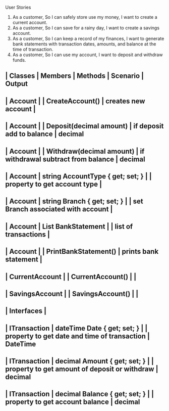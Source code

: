 ﻿User Stories
1. As a customer, So I can safely store use my money, I want to create a current account.
2. As a customer, So I can save for a rainy day, I want to create a savings account.
3. As a customer, So I can keep a record of my finances, I want to generate bank statements with transaction dates, amounts, and balance at the time of transaction.
4. As a customer, So I can use my account, I want to deposit and withdraw funds.

| Classes			| Members												| Methods						| Scenario										| Output
--------------------------------------------------------------------------------------------------------------------------------------------------------------------------
| Account			|														|  CreateAccount()				| creates new account							| 
--------------------------------------------------------------------------------------------------------------------------------------------------------------------------
| Account			|														|  Deposit(decimal amount)		| if deposit add to balance						| decimal
--------------------------------------------------------------------------------------------------------------------------------------------------------------------
| Account			|														|  Withdraw(decimal amount)		| if withdrawal subtract from balance			| decimal
--------------------------------------------------------------------------------------------------------------------------------------------------------------------------
| Account			| string AccountType { get; set; }						|								| property to get account type					| 
--------------------------------------------------------------------------------------------------------------------------------------------------------------------------
| Account			| string Branch { get; set; }							|								| set Branch associated with account			|
--------------------------------------------------------------------------------------------------------------------------------------------------------------------------
| Account			| List<ITransaction> BankStatement						|								| list of transactions							|
--------------------------------------------------------------------------------------------------------------------------------------------------------------------------
| Account			|														| PrintBankStatement()			| prints bank statement							|
--------------------------------------------------------------------------------------------------------------------------------------------------------------------------
| CurrentAccount	| 														| CurrentAccount()				|												|
--------------------------------------------------------------------------------------------------------------------------------------------------------------------------
| SavingsAccount	| 														| SavingsAccount()				|												|
--------------------------------------------------------------------------------------------------------------------------------------------------------------------------


| Interfaces        |
--------------------------------------------------------------------------------------------------------------------------------------------------------------------------
| ITransaction		| dateTime Date { get; set; }							|								| property to get date and time of transaction	| DateTime
--------------------------------------------------------------------------------------------------------------------------------------------------------------------------
| ITransaction		| decimal Amount { get; set; }							|								| property to get amount of deposit or withdraw	| decimal
--------------------------------------------------------------------------------------------------------------------------------------------------------------------------
| ITransaction		| decimal Balance { get; set; }							|								| property to get account balance				| decimal
--------------------------------------------------------------------------------------------------------------------------------------------------------------------------



